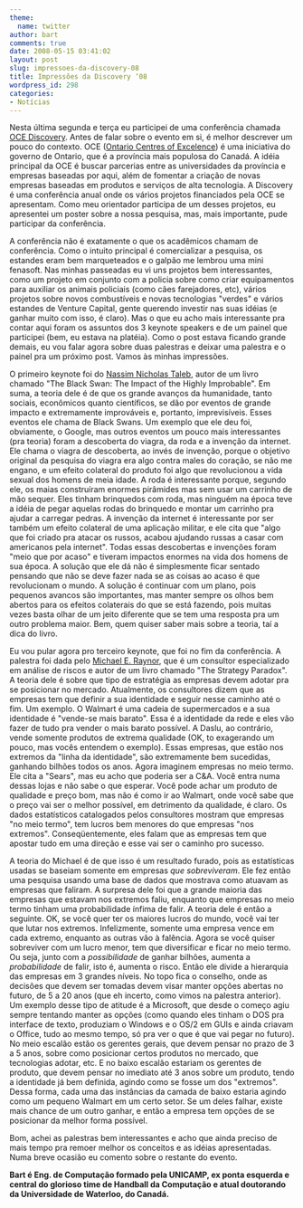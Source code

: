 ```yaml
---
theme:
  name: twitter
author: bart
comments: true
date: 2008-05-15 03:41:02
layout: post
slug: impressoes-da-discovery-08
title: Impressões da Discovery ‘08
wordpress_id: 298
categories:
- Notícias
---
```


Nesta última segunda e terça eu participei de uma conferência chamada [OCE Discovery](http://www.ocediscovery.com/). Antes de falar sobre o evento em si, é melhor descrever um pouco do contexto. OCE ([Ontario Centres of Excelence](http://www.oce-ontario.org)) é uma iniciativa do governo de Ontario, que é a província mais populosa do Canadá. A idéia principal da OCE é buscar parcerias entre as universidades da província e empresas baseadas por aqui, além de fomentar a criação de novas empresas baseadas em produtos e serviços de alta tecnologia. A Discovery é uma conferência anual onde os vários projetos financiados pela OCE se apresentam. Como meu orientador participa de um desses projetos, eu apresentei um poster sobre a nossa pesquisa, mas, mais importante, pude participar da conferência.

A conferência não é exatamente o que os acadêmicos chamam de conferência. Como o intuito principal é comercializar a pesquisa, os estandes eram bem marqueteados e o galpão me lembrou uma mini fenasoft. Nas minhas passeadas eu vi uns projetos bem interessantes, como um projeto em conjunto com a policia sobre como criar equipamentos para auxiliar os animais policiais (como cães farejadores, etc), vários projetos sobre novos combustíveis e novas tecnologias "verdes" e vários estandes de Venture Capital, gente querendo investir nas suas idéias (e ganhar muito com isso, é claro). Mas o que eu acho mais interessante pra contar aqui foram os assuntos dos 3 keynote speakers e de um painel que participei (bem, eu estava na platéia). Como o post estava ficando grande demais, eu vou falar agora sobre duas palestras e deixar uma palestra e o painel pra um próximo post. Vamos às minhas impressões.

O primeiro keynote foi do [Nassim Nicholas Taleb](http://www.fooledbyrandomness.com/), autor de um livro chamado "The Black Swan: The Impact of the Highly Improbable". Em suma, a teoria dele é de que os grande avanços da humanidade, tanto sociais, econômicos quanto científicos, se dão por eventos de grande impacto e extremamente improváveis e, portanto, imprevisíveis. Esses eventos ele chama de Black Swans. Um exemplo que ele deu foi, obviamente, o Google, mas outros eventos um pouco mais interessantes (pra teoria) foram a descoberta do viagra, da roda e a invenção da internet. Ele chama o viagra de descoberta, ao invés de invenção, porque o objetivo original da pesquisa do viagra era algo contra males do coração, se não me engano, e um efeito colateral do produto foi algo que revolucionou a vida sexual dos homens de meia idade. A roda é interessante porque, segundo ele, os maias construíram enormes pirâmides mas sem usar um carrinho de mão sequer. Eles tinham brinquedos com roda, mas ninguém na época teve a idéia de pegar aquelas rodas do brinquedo e montar um carrinho pra ajudar a carregar pedras. A invenção da internet é interessante por ser também um efeito colateral de uma aplicação militar, e ele cita que "algo que foi criado pra atacar os russos, acabou ajudando russas a casar com americanos pela internet". Todas essas descobertas e invenções foram "meio que por acaso" e tiveram impactos enormes na vida dos homens de sua época. A solução que ele dá não é simplesmente ficar sentado pensando que não se deve fazer nada se as coisas ao acaso é que revolucionam o mundo. A solução é continuar com um plano, pois pequenos avancos são importantes, mas manter sempre os olhos bem abertos para os efeitos colaterais do que se está fazendo, pois muitas vezes basta olhar de um jeito diferente que se tem uma resposta pra um outro problema maior. Bem, quem quiser saber mais sobre a teoria, taí a dica do livro.

Eu vou pular agora pro terceiro keynote, que foi no fim da conferência. A palestra foi dada pelo [ Michael E. Raynor](http://michaelraynor.com/), que é um consultor especializado em análise de riscos e autor de um livro chamado "The Strategy Paradox". A teoria dele é sobre que tipo de estratégia as empresas devem adotar pra se posicionar no mercado. Atualmente, os consultores dizem que as empresas tem que definir a sua identidade e seguir nesse caminho até o fim. Um exemplo. O Walmart é uma cadeia de supermercados e a sua identidade é "vende-se mais barato". Essa é a identidade da rede e eles vão fazer de tudo pra vender o mais barato possível. A Daslu, ao contrário, vende somente produtos de extrema qualidade (OK, to exagerando um pouco, mas vocês entendem o exemplo). Essas empresas, que estão nos extremos da "linha da identidade", são extremamente bem sucedidas, ganhando bilhões todos os anos. Agora imaginem empresas no meio termo. Ele cita a "Sears", mas eu acho que poderia ser a C&A. Você entra numa dessas lojas e não sabe o que esperar. Você pode achar um produto de qualidade e preço bom, mas não é como ir ao Walmart, onde você sabe que o preço vai ser o melhor possível, em detrimento da qualidade, é claro. Os dados estatísticos catalogados pelos consultores mostram que empresas "no meio termo", tem lucros bem menores do que empresas "nos extremos". Conseqüentemente, eles falam que as empresas tem que apostar tudo em uma direção e esse vai ser o caminho pro sucesso.

A teoria do Michael é de que isso é um resultado furado, pois as estatísticas usadas se baseiam somente em empresas _que sobreviveram_. Ele fez então uma pesquisa usando uma base de dados que mostrava como atuavam as empresas que faliram. A surpresa dele foi que a grande maioria das empresas que estavam nos extremos faliu, enquanto que empresas no meio termo tinham uma probabilidade ínfima de falir. A teoria dele é então a seguinte. OK, se você quer ter os maiores lucros do mundo, você vai ter que lutar nos extremos. Infelizmente, somente uma empresa vence em cada extremo, enquanto as outras vão à falência. Agora se você quiser sobreviver com um lucro menor, tem que diversificar e ficar no meio termo. Ou seja, junto com a _possibilidade_ de ganhar bilhões, aumenta a _probabilidade_ de falir, isto é, aumenta o risco. Então ele divide a hierarquia das empresas em 3 grandes níveis. No topo fica o conselho, onde as decisões que devem ser tomadas devem visar manter opções abertas no futuro, de 5 a 20 anos (que eh incerto, como vimos na palestra anterior). Um exemplo desse tipo de atitude é a Microsoft, que desde o começo agiu sempre tentando manter as opções (como quando eles tinham o DOS pra interface de texto, produziam o Windows e o OS/2 em GUIs e ainda criavam o Office, tudo ao mesmo tempo, só pra ver o que é que vai pegar no futuro). No meio escalão estão os gerentes gerais, que devem pensar no prazo de 3 a 5 anos, sobre como posicionar certos produtos no mercado, que tecnologias adotar, etc. E no baixo escalão estariam os gerentes de produto, que devem pensar no imediato até 3 anos sobre um produto, tendo a identidade já bem definida, agindo como se fosse um dos "extremos". Dessa forma, cada uma das instâncias da camada de baixo estaria agindo como um pequeno Walmart em um certo setor. Se um deles falhar, existe mais chance de um outro ganhar, e então a empresa tem opções de se posicionar da melhor forma possível.

Bom, achei as palestras bem interessantes e acho que ainda preciso de mais tempo pra remoer melhor os conceitos e as idéias apresentadas. Numa breve ocasião eu comento sobre o restante do evento.

**Bart é Eng. de Computação formado pela UNICAMP, ex ponta esquerda e central do glorioso time de Handball da Computação e atual doutorando da Universidade de Waterloo, do Canadá.**
